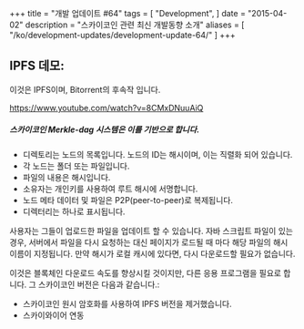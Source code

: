 +++
title = "개발 업데이트 #64"
tags = [
    "Development",
]
date = "2015-04-02"
description = "스카이코인 관련 최신 개발동향 소개"
aliases = [
	"/ko/development-updates/development-update-64/"
]
+++
## IPFS 데모:

이것은 IPFS이며, Bitorrent의 후속작 입니다.

https://www.youtube.com/watch?v=8CMxDNuuAiQ

##### 스카이코인 Merkle-dag 시스템은 이를 기반으로 합니다.
- 디렉토리는 노드의 목록입니다. 노드의 ID는 해시이며, 이는 직렬화 되어 있습니다.
- 각 노드는 폴더 또는 파일입니다.
- 파일의 내용은 해시입니다.
- 소유자는 개인키를 사용하여 루트 해시에 서명합니다.
- 노드 메타 데이터 및 파일은 P2P(peer-to-peer)로 복제됩니다.
- 디렉터리는 하나로 표시됩니다.

사용자는 그들이 업로드한 파일을 업데이트 할 수 있습니다. 자바 스크립트 파일이 있는 경우,
서버에서 파일을 다시 요청하는 대신 페이지가 로드될 때 마다 해당 파일의 해시 이름이 지정됩니다.
만약 해시가 로컬 캐시에 있다면, 다시 다운로드할 필요가 없습니다.

이것은 블록체인 다운로드 속도를 향상시킬 것이지만, 다른 응용 프로그램을 필요로 합니다. 그 스카이코인 버전은 다음과 같습니다.:
- 스카이코인 원시 암호화를 사용하여 IPFS 버전을 제거했습니다.
- 스카이와이어 연동
